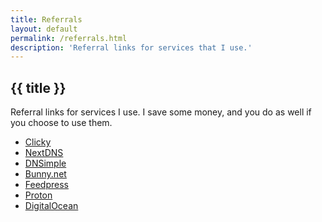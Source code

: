 ```yaml
---
title: Referrals
layout: default
permalink: /referrals.html
description: 'Referral links for services that I use.'
---
```

<h2 class="page__header">{{ title }}</h2>

Referral links for services I use. I save some money, and you do as well if you choose to use them.

<ul>
  <li><a onclick="clicky?.log('/referrals', 'Clicky referral', 'click')" href="https://clicky.com/101449513">Clicky</a></li>
  <li><a onclick="clicky?.log('/referrals','NextDNS referral', 'click')" href="https://nextdns.io/?from=m56mt3z6">NextDNS</a></li>
  <li><a onclick="clicky?.log('/referrals','DNSimple referral', 'click')" href="https://dnsimple.com/r/3a7cbb9e15df8f">DNSimple</a></li>
  <li><a onclick="clicky?.log('/referrals','Bunny.net referral', 'click')" href="https://bunny.net?ref=revw3mehej">Bunny.net</a></li>
  <li><a onclick="clicky?.log('/referrals','Feedpress referral', 'click')" href="https://feedpress.com/?affid=34370">Feedpress</a></li>
  <li><a onclick="clicky?.log('/referrals','Proton referral', 'click')" href="https://pr.tn/ref/X775YX40Z50G">Proton</a></li>
  <li><a onclick="clicky?.log('/referrals','DigitalOcean referral', 'click')" href="https://m.do.co/c/3635bf99aee2">DigitalOcean</a></li>
</ul>